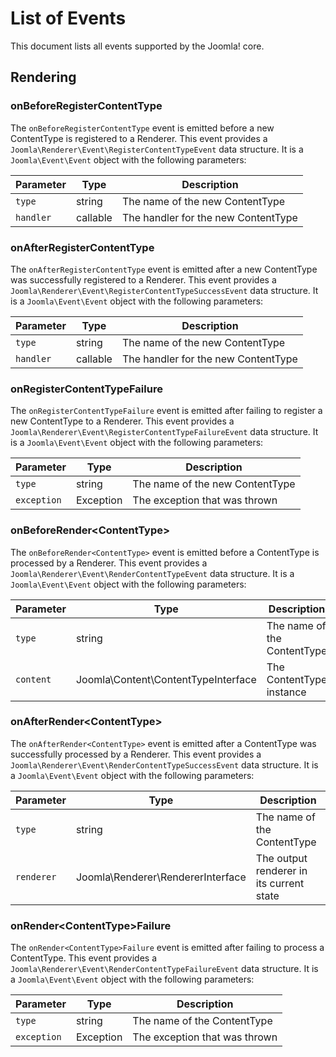 # List of Events

This document lists all events supported by the Joomla! core.


## Rendering

### onBeforeRegisterContentType

The `onBeforeRegisterContentType` event is emitted before a new ContentType is registered to a Renderer.
This event provides a `Joomla\Renderer\Event\RegisterContentTypeEvent` data structure.
It is a `Joomla\Event\Event` object with the following parameters:

Parameter | Type | Description
--------- | ---- | -----------
`type` | string | The name of the new ContentType
`handler` | callable | The handler for the new ContentType

### onAfterRegisterContentType

The `onAfterRegisterContentType` event is emitted after a new ContentType was successfully registered to a Renderer.
This event provides a `Joomla\Renderer\Event\RegisterContentTypeSuccessEvent` data structure.
It is a `Joomla\Event\Event` object with the following parameters:

Parameter | Type | Description
--------- | ---- | -----------
`type` | string | The name of the new ContentType
`handler` | callable | The handler for the new ContentType

### onRegisterContentTypeFailure

The `onRegisterContentTypeFailure` event is emitted after failing to register a new ContentType to a Renderer.
This event provides a `Joomla\Renderer\Event\RegisterContentTypeFailureEvent` data structure.
It is a `Joomla\Event\Event` object with the following parameters:

Parameter | Type | Description
--------- | ---- | -----------
`type` | string | The name of the new ContentType
`exception` | Exception | The exception that was thrown

### onBeforeRender\<ContentType>

The `onBeforeRender<ContentType>` event is emitted before a ContentType is processed by a Renderer.
This event provides a `Joomla\Renderer\Event\RenderContentTypeEvent` data structure.
It is a `Joomla\Event\Event` object with the following parameters:

Parameter | Type | Description
--------- | ---- | -----------
`type` | string | The name of the ContentType
`content` | Joomla\Content\ContentTypeInterface | The ContentType instance

### onAfterRender\<ContentType>

The `onAfterRender<ContentType>` event is emitted after a ContentType was successfully processed by a Renderer.
This event provides a `Joomla\Renderer\Event\RenderContentTypeSuccessEvent` data structure.
It is a `Joomla\Event\Event` object with the following parameters:

Parameter | Type | Description
--------- | ---- | -----------
`type` | string | The name of the ContentType
`renderer` | Joomla\Renderer\RendererInterface | The output renderer in its current state

### onRender\<ContentType>Failure

The `onRender<ContentType>Failure` event is emitted after failing to process a ContentType.
This event provides a `Joomla\Renderer\Event\RenderContentTypeFailureEvent` data structure.
It is a `Joomla\Event\Event` object with the following parameters:

Parameter | Type | Description
--------- | ---- | -----------
`type` | string | The name of the ContentType
`exception` | Exception | The exception that was thrown
